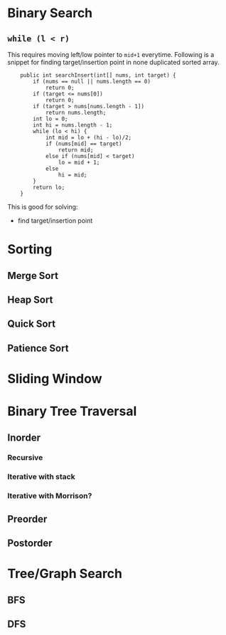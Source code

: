 # Binary Search
## `while (l < r)`
This requires moving left/low pointer to `mid+1` everytime. Following is a snippet for finding target/insertion point in none duplicated sorted array. 
```
    public int searchInsert(int[] nums, int target) {
        if (nums == null || nums.length == 0)
            return 0;
        if (target <= nums[0])
            return 0;
        if (target > nums[nums.length - 1])
            return nums.length;
        int lo = 0;
        int hi = nums.length - 1;
        while (lo < hi) {
            int mid = lo + (hi - lo)/2;
            if (nums[mid] == target)
                return mid;
            else if (nums[mid] < target)
                lo = mid + 1;
            else
                hi = mid;
        }
        return lo;
    }
```

This is good for solving:
* find target/insertion point


# Sorting
## Merge Sort
## Heap Sort
## Quick Sort
## Patience Sort

# Sliding Window

# Binary Tree Traversal
## Inorder
### Recursive
### Iterative with stack
### Iterative with Morrison?
## Preorder
## Postorder

# Tree/Graph Search
## BFS
## DFS